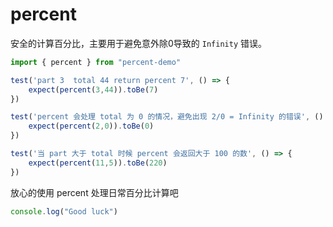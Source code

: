 # percent

安全的计算百分比，主要用于避免意外除0导致的 `Infinity` 错误。

```ts
import { percent } from "percent-demo"

test('part 3  total 44 return percent 7', () => {
    expect(percent(3,44)).toBe(7)
})

test('percent 会处理 total 为 0 的情况，避免出现 2/0 = Infinity 的错误', () => {
    expect(percent(2,0)).toBe(0)
})

test('当 part 大于 total 时候 percent 会返回大于 100 的数', () => {
    expect(percent(11,5)).toBe(220)
})
```

放心的使用 percent 处理日常百分比计算吧
```ts
console.log("Good luck")
```